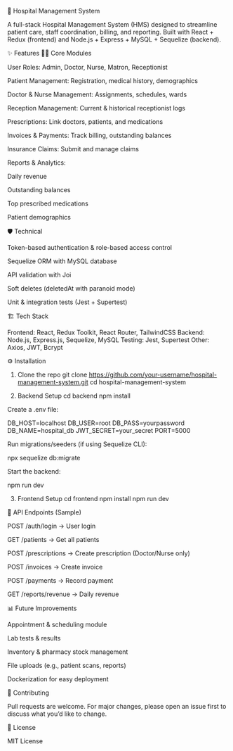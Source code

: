 🏥 Hospital Management System

A full-stack Hospital Management System (HMS) designed to streamline patient care, staff coordination, billing, and reporting. Built with React + Redux (frontend) and Node.js + Express + MySQL + Sequelize (backend).

✨ Features
👩‍⚕️ Core Modules

User Roles: Admin, Doctor, Nurse, Matron, Receptionist

Patient Management: Registration, medical history, demographics

Doctor & Nurse Management: Assignments, schedules, wards

Reception Management: Current & historical receptionist logs

Prescriptions: Link doctors, patients, and medications

Invoices & Payments: Track billing, outstanding balances

Insurance Claims: Submit and manage claims

Reports & Analytics:

Daily revenue

Outstanding balances

Top prescribed medications

Patient demographics

🛡 Technical

Token-based authentication & role-based access control

Sequelize ORM with MySQL database

API validation with Joi

Soft deletes (deletedAt with paranoid mode)

Unit & integration tests (Jest + Supertest)

🏗 Tech Stack

Frontend: React, Redux Toolkit, React Router, TailwindCSS
Backend: Node.js, Express.js, Sequelize, MySQL
Testing: Jest, Supertest
Other: Axios, JWT, Bcrypt

⚙️ Installation
1. Clone the repo
git clone https://github.com/your-username/hospital-management-system.git
cd hospital-management-system

2. Backend Setup
cd backend
npm install


Create a .env file:

DB_HOST=localhost
DB_USER=root
DB_PASS=yourpassword
DB_NAME=hospital_db
JWT_SECRET=your_secret
PORT=5000


Run migrations/seeders (if using Sequelize CLI):

npx sequelize db:migrate


Start the backend:

npm run dev

3. Frontend Setup
cd frontend
npm install
npm run dev

📡 API Endpoints (Sample)

POST /auth/login → User login

GET /patients → Get all patients

POST /prescriptions → Create prescription (Doctor/Nurse only)

POST /invoices → Create invoice

POST /payments → Record payment

GET /reports/revenue → Daily revenue

📊 Future Improvements

Appointment & scheduling module

Lab tests & results

Inventory & pharmacy stock management

File uploads (e.g., patient scans, reports)

Dockerization for easy deployment

🤝 Contributing

Pull requests are welcome. For major changes, please open an issue first to discuss what you’d like to change.

📜 License

MIT License
